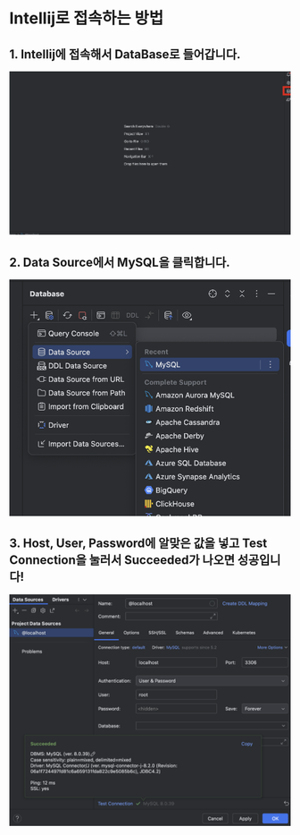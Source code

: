 # Intellij로 접속하는 방법

## 1. Intellij에 접속해서 DataBase로 들어갑니다.

![스크린샷 2024-09-18 오전 2.05.40.png](Intellij%EB%A1%9C%20%EC%A0%91%EC%86%8D%ED%95%98%EB%8A%94%20%EB%B0%A9%EB%B2%95%2026bb57f4596b815f8a43cb178de82eef/%25E1%2584%2589%25E1%2585%25B3%25E1%2584%258F%25E1%2585%25B3%25E1%2584%2585%25E1%2585%25B5%25E1%2586%25AB%25E1%2584%2589%25E1%2585%25A3%25E1%2586%25BA_2024-09-18_%25E1%2584%258B%25E1%2585%25A9%25E1%2584%258C%25E1%2585%25A5%25E1%2586%25AB_2.05.40.png)

## 2. Data Source에서 MySQL을 클릭합니다.

![스크린샷 2024-09-18 오전 1.15.57.png](Intellij%EB%A1%9C%20%EC%A0%91%EC%86%8D%ED%95%98%EB%8A%94%20%EB%B0%A9%EB%B2%95%2026bb57f4596b815f8a43cb178de82eef/%25E1%2584%2589%25E1%2585%25B3%25E1%2584%258F%25E1%2585%25B3%25E1%2584%2585%25E1%2585%25B5%25E1%2586%25AB%25E1%2584%2589%25E1%2585%25A3%25E1%2586%25BA_2024-09-18_%25E1%2584%258B%25E1%2585%25A9%25E1%2584%258C%25E1%2585%25A5%25E1%2586%25AB_1.15.57.png)

## 3. Host, User, Password에 알맞은 값을 넣고 Test Connection을 눌러서 Succeeded가 나오면 성공입니다!

![스크린샷 2024-09-18 오전 1.59.27.png](Intellij%EB%A1%9C%20%EC%A0%91%EC%86%8D%ED%95%98%EB%8A%94%20%EB%B0%A9%EB%B2%95%2026bb57f4596b815f8a43cb178de82eef/%25E1%2584%2589%25E1%2585%25B3%25E1%2584%258F%25E1%2585%25B3%25E1%2584%2585%25E1%2585%25B5%25E1%2586%25AB%25E1%2584%2589%25E1%2585%25A3%25E1%2586%25BA_2024-09-18_%25E1%2584%258B%25E1%2585%25A9%25E1%2584%258C%25E1%2585%25A5%25E1%2586%25AB_1.59.27.png)